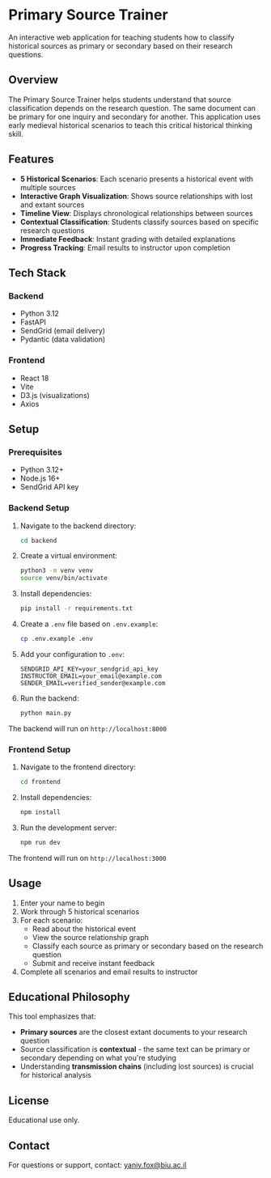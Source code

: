 # Primary Source Trainer

An interactive web application for teaching students how to classify historical sources as primary or secondary based on their research questions.

## Overview

The Primary Source Trainer helps students understand that source classification depends on the research question. The same document can be primary for one inquiry and secondary for another. This application uses early medieval historical scenarios to teach this critical historical thinking skill.

## Features

- **5 Historical Scenarios**: Each scenario presents a historical event with multiple sources
- **Interactive Graph Visualization**: Shows source relationships with lost and extant sources
- **Timeline View**: Displays chronological relationships between sources
- **Contextual Classification**: Students classify sources based on specific research questions
- **Immediate Feedback**: Instant grading with detailed explanations
- **Progress Tracking**: Email results to instructor upon completion

## Tech Stack

### Backend
- Python 3.12
- FastAPI
- SendGrid (email delivery)
- Pydantic (data validation)

### Frontend
- React 18
- Vite
- D3.js (visualizations)
- Axios

## Setup

### Prerequisites
- Python 3.12+
- Node.js 16+
- SendGrid API key

### Backend Setup

1. Navigate to the backend directory:
   ```bash
   cd backend
   ```

2. Create a virtual environment:
   ```bash
   python3 -m venv venv
   source venv/bin/activate
   ```

3. Install dependencies:
   ```bash
   pip install -r requirements.txt
   ```

4. Create a `.env` file based on `.env.example`:
   ```bash
   cp .env.example .env
   ```

5. Add your configuration to `.env`:
   ```
   SENDGRID_API_KEY=your_sendgrid_api_key
   INSTRUCTOR_EMAIL=your_email@example.com
   SENDER_EMAIL=verified_sender@example.com
   ```

6. Run the backend:
   ```bash
   python main.py
   ```

The backend will run on `http://localhost:8000`

### Frontend Setup

1. Navigate to the frontend directory:
   ```bash
   cd frontend
   ```

2. Install dependencies:
   ```bash
   npm install
   ```

3. Run the development server:
   ```bash
   npm run dev
   ```

The frontend will run on `http://localhost:3000`

## Usage

1. Enter your name to begin
2. Work through 5 historical scenarios
3. For each scenario:
   - Read about the historical event
   - View the source relationship graph
   - Classify each source as primary or secondary based on the research question
   - Submit and receive instant feedback
4. Complete all scenarios and email results to instructor

## Educational Philosophy

This tool emphasizes that:
- **Primary sources** are the closest extant documents to your research question
- Source classification is **contextual** - the same text can be primary or secondary depending on what you're studying
- Understanding **transmission chains** (including lost sources) is crucial for historical analysis

## License

Educational use only.

## Contact

For questions or support, contact: yaniv.fox@biu.ac.il
